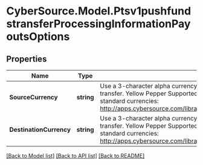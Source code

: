 # CyberSource.Model.Ptsv1pushfundstransferProcessingInformationPayoutsOptions
## Properties

Name | Type | Description | Notes
------------ | ------------- | ------------- | -------------
**SourceCurrency** | **string** | Use a 3-character alpha currency code for source currency of the funds transfer.  Yellow Pepper Supported for cross border funds transfers.  ISO standard currencies: http://apps.cybersource.com/library/documentation/sbc/quickref/currencies.pdf  | [optional] 
**DestinationCurrency** | **string** | Use a 3-character alpha currency code for destination currency of the funds transfer.  Yellow Pepper Supported for cross border funds transfers.  ISO standard currencies: http://apps.cybersource.com/library/documentation/sbc/quickref/currencies.pdf  | [optional] 

[[Back to Model list]](../README.md#documentation-for-models) [[Back to API list]](../README.md#documentation-for-api-endpoints) [[Back to README]](../README.md)

